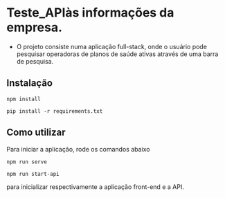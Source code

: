 # Teste_APIàs informações da empresa.
- O projeto consiste numa aplicação full-stack, onde o usuário pode pesquisar operadoras de planos de saúde ativas através de uma barra de pesquisa.

## Instalação
```
npm install
```
```
pip install -r requirements.txt
```

## Como utilizar
Para iniciar a aplicação, rode os comandos abaixo
```
npm run serve
```
```
npm run start-api
```
para inicializar respectivamente a aplicação front-end e a API.
